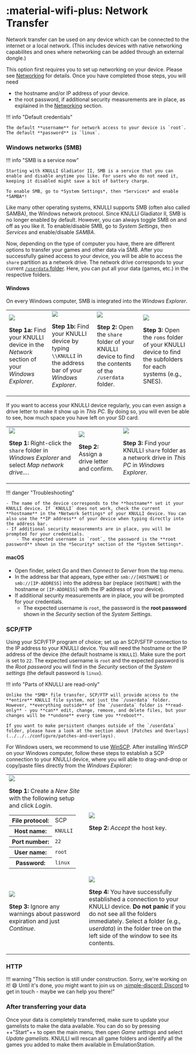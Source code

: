 # :material-wifi-plus: Network Transfer

Network transfer can be used on any device which can be connected to the internet or a local network. (This includes devices with native networking capabilites and ones where networking can be added through an external dongle.)

This option first requires you to set up networking on your device.  Please see [Networking](../../../configure/networking) for details. Once you have completed those steps, you will need

* the hostname and/or IP address of your device.
* the root password, if additional security measurements are in place, as explained in the [Networking](../../../configure/networking) section.

!!! info "Default credentials"

    The default **username** for network access to your device is `root`. The default **password** is `linux`.

### Windows networks (SMB)

!!! info "SMB is a service now"

    Starting with KNULLI Gladiator II, SMB is a service that you can enable and disable anytime you like. For users who do not need it, keeping it disabled might save a bit of battery charge.

    To enable SMB, go to *System Settings*, then *Services* and enable *SAMBA*!

Like many other operating systems, KNULLI supports SMB (often also called SAMBA), the Windows network protocol. Since KNULLI Gladiator II, SMB is no longer enabled by default. However, you can always toggle SMB on and off as you like it. To enable/disable SMB, go to *System Settings*, then *Services* and enable/disable *SAMBA*.

Now, depending on the type of computer you have, there are different options to transfer your games and other data via SMB. After you successfully gained access to your device, you will be able to access the `share` partition as a network drive. The network drive corresponds to your current [`/userdata` folder](../game-storage). Here, you can put all your data (games, etc.) in the respective folders.

#### Windows

On every Windows computer, SMB is integrated into the *Windows Explorer*.

<table>
	<tr>
		<td>
			<img src="/_inc/images/play/add-games/001a-smb-find-in-network-section.png">
			<p><strong>Step 1a: </strong>Find your KNULLI device in the <em>Network</em> section of your <em>Windows Explorer</em>.</p>
		</td>
		<td>
			<img src="/_inc/images/play/add-games/001b-smb-find-by-hostname.png">
	    	<p><strong>Step 1b: </strong>Find your KNULLI device by typing <code>\\KNULLI</code> in the address bar of your <em>Windows Explorer</em>.</p>
		</td>
		<td>
			<img src="/_inc/images/play/add-games/002-smb-open-share-folder.png">
			<p><strong>Step 2: </strong>Open the <code>share</code> folder of your KNULLI device to find the contents of the <code>/userdata</code> folder.</p>
		</td>
		<td>
			<img src="/_inc/images/play/add-games/003-smb-find-system-in-roms-folder.png">
			<p><strong>Step 3: </strong>Open the <code>roms</code> folder of your KNULLI device to find the subfolders for each systems (e.g., SNES).</p>
		</td>
	</tr>
</table>

If you want to access your KNULLI device regularly, you can even assign a drive letter to make it show up in *This PC*. By doing so, you will even be able to see, how much space you have left on your SD card.

<table>
	<tr>
		<td>
			<img src="/_inc/images/play/add-games/004-smb-map-network-drive.png">
			<p><strong>Step 1: </strong>Right-click the <code>share</code> folder in <em>Windows Explorer</em> and select <em>Map network drive...</em>.</p>
		</td>
		<td>
			<img src="/_inc/images/play/add-games/005-smb-map-network-drive.png">
	    	<p><strong>Step 2: </strong>Assign a drive letter and confirm.</p>
		</td>
		<td>
			<img src="/_inc/images/play/add-games/006-smb-map-network-drive.png">
			<p><strong>Step 3: </strong>Find your KNULLI <code>share</code> folder as a network drive in <em>This PC</em> in <em>Windows Explorer</em>.</p>
		</td>
	</tr>
</table>

!!! danger "Troubleshooting"

    - The name of the device corresponds to the **hostname** set it your KNULLI device. If `KNULLI` does not work, check the current **hostname** in the *Network Settings* of your KNULLI device. You can also use the **IP address** of your device when typing directly into the address bar.
    - If additional security measurements are in place, you will be prompted for your credentials.
        - The expected username is `root`, the password is the **root password** shown in the *Security* section of the *System Settings*.
    
#### macOS

- Open finder, select *Go* and then *Connect to Server* from the top menu.
- In the address bar that appears, type either `smb://[HOSTNAME]` or `smb://[IP-ADDRESS]` into the address bar (replace `[HOSTNAME]` with the hostname or `[IP-ADDRESS]` with the IP address of your device).
- If additional security measurements are in place, you will be prompted for your credentials.
    - The expected username is `root`, the password is the **root password** shown in the *Security* section of the *System Settings*.

### SCP/FTP

Using your SCP/FTP program of choice; set up an SCP/SFTP connection to the IP address to your KNULLI device. You will need the hostname or the IP address of the device (the default hostname is `KNULLI`). Make sure the port is set to `22`. The expected username is `root` and the expected password is the *Root password* you will find in the *Security* section of the *System settings* (the default password is `linux`).

!!! info "Parts of KNULLI are read-only"

    Unlike the *SMB* file transfer, SCP/FTP will provide access to the **entire** KNULLI file system, not just the `/userdata` folder. However, **everything outside** of the `/userdata` folder is **read-only** - you **can** edit, change, remove, and delete files, but your changes will be **undone** every time you **reboot**.
    
    If you want to make persistent changes outside of the `/userdata` folder, please have a look at the section about [Patches and Overlays](../../../configure/patches-and-overlays).

For Windows users, we recommend to use [WinSCP](https://winscp.net). After installing WinSCP on your Windows computer, follow these steps to establish a SCP connection to your KNULLI device, where you will able to drag-and-drop or copy/paste files directly from the *Windows Explorer*:

<table>
	<tr>
		<td>
			<img src="/_inc/images/play/add-games/add-games-scp-001.png">
			<p><strong>Step 1: </strong>Create a <em>New Site</em> with the following setup and click <em>Login</em>.<p>
			<table>
				<tr>
					<th>File protocol:</th>
					<td>SCP</td>
				</tr>
				<tr>
					<th>Host name:</th>
					<td><code>KNULLI</code></td>
				</tr>
				<tr>
					<th>Port number:</th>
					<td><code>22</code></td>
				</tr>
				<tr>
					<th>User name:</th>
					<td><code>root</code></td>
				</tr>
				<tr>
					<th>Password:</th>
					<td><code>linux</code></td>
				</tr>
			</table>
		</td>
		<td>
			<img src="/_inc/images/play/add-games/add-games-scp-002.png">
	    	<p><strong>Step 2: </strong><em>Accept</em> the host key.</p>
		</td>
	</tr>
	<tr>
		<td>
			<img src="/_inc/images/play/add-games/add-games-scp-003.png">
			<p><strong>Step 3: </strong>Ignore any warnings about password expiration and just <em>Continue</em>.</p>
		</td>
		<td>
			<img src="/_inc/images/play/add-games/add-games-scp-004.png">
			<p><strong>Step 4: </strong>You have successfully established a connection to your KNULLI device. <strong>Do not panic</strong> if you do not see all the folders immediately. Select a folder (e.g., <em>userdata</em>) in the folder tree on the left side of the window to see its contents.</p>
		</td>
	</tr>
</table>

### HTTP

!!! warning "This section is still under construction. Sorry, we're working on it! :smile: Until it's done, you might want to join us on [:simple-discord: Discord](https://discord.gg/HXPS3DAeeB) to get in touch - maybe we can help you there!"

### After transferring your data

Once your data is completely transferred, make sure to update your gamelists to make the data available. You can do so by pressing ++"Start"++ to open the main menu, then open *Game settings* and select *Update gamelists*. KNULLI will rescan all game folders and identify all the games you added to make them available in EmulationStation.
